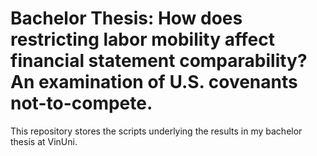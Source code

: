 # Bachelor Thesis: How does restricting labor mobility affect financial statement comparability? An examination of U.S. covenants not-to-compete.
This repository stores the scripts underlying the results in my bachelor thesis at VinUni.


